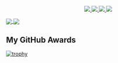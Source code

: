 <p align="center">
  <a href="https://twitter.com/evilsocket">
    <img src="https://img.shields.io/twitter/follow/evilsocket?style=for-the-badge&label=%40evilsocket&logo=twitter&logoColor=00AEFF&labelColor=black&color=7fff00">
  </a>
  <a href="https://www.linkedin.com/in/simonemargaritelli/">
    <img src="https://img.shields.io/badge/-simone%20margaritelli-blue?style=for-the-badge&logo=Linkedin&logoColor=00AEFF&labelColor=black&color=black">
  </a>
  <a href="mailto:evilsocket@gmail.com">
    <img src="https://img.shields.io/badge/evilsocket@gmail.com-0078D4?style=for-the-badge&logo=Microsoft-Outlook&logoColor=00AEFF&labelColor=black&color=black">
  </a>
  <a href="https://keybase.io/evilsocket">
    <img src="https://img.shields.io/keybase/pgp/evilsocket?style=for-the-badge&logoColor=00AEFF&labelColor=black&color=7fff00">
  </a>
</p>

<a href="https://github.com/evilsocket">
  <img align="center" src="https://github-readme-stats.vercel.app/api?username=evilsocket&count_private=true&show_icons=true&theme=chartreuse-dark" />
</a>
<a href="https://github.com/evilsocket">
  <img align="center" src="https://github-readme-stats.vercel.app/api/top-langs/?username=evilsocket&layout=compact&theme=chartreuse-dark&langs_count=8" />
</a>

## My GitHub Awards

[![trophy](https://github-profile-trophy.vercel.app/?username=evilsocket&column=6&margin-w=15&margin-h=15)](https://github.com/ryo-ma/github-profile-trophy)
